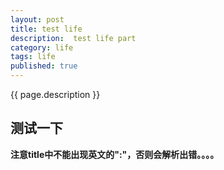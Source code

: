 ```yaml
---
layout: post
title: test life
description:  test life part
category: life
tags: life
published: true
---
```


{{ page.description }}

## 测试一下 ##
**注意title中不能出现英文的":"，否则会解析出错。。。。**